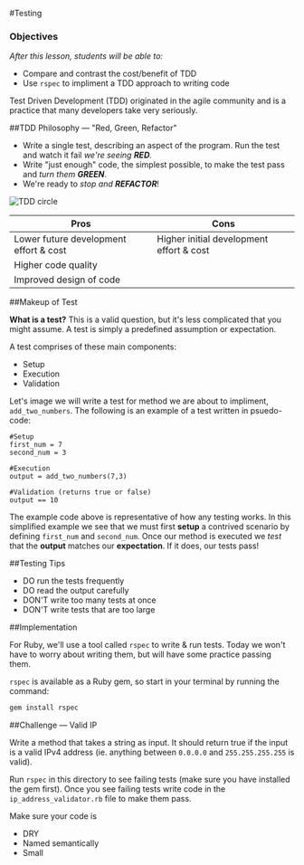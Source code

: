 #Testing

### Objectives
*After this lesson, students will be able to:*

- Compare and contrast the cost/benefit of TDD
- Use `rspec` to impliment a TDD approach to writing code

Test Driven Development (TDD) originated in the agile community and is a practice that many developers take very seriously.

##TDD Philosophy — "Red, Green, Refactor"

* Write a single test, describing an aspect of the program. Run the test and watch it fail _we're seeing **RED**._
* Write "just enough" code, the simplest possible, to make the test pass and _turn them **GREEN**_. 
* We're ready to _stop and **REFACTOR**_!

![TDD circle](https://leantesting-wp.s3.amazonaws.com/resources/wp-content/uploads/2015/02/tdd-circle-of-life.png)


|Pros|Cons|
|---|---|
|Lower future development effort & cost|Higher initial development effort & cost|
|Higher code quality||
|Improved design of code||

##Makeup of Test

**What is a test?** This is a valid question, but it's less complicated that you might assume. A test is simply a predefined assumption or expectation.

A test comprises of these main components:

* Setup
* Execution
* Validation

Let's image we will write a test for method we are about to impliment, `add_two_numbers`. The following is an example of a test written in psuedo-code:

```
#Setup
first_num = 7
second_num = 3

#Execution
output = add_two_numbers(7,3)

#Validation (returns true or false)
output == 10
```

The example code above is representative of how any testing works. In this simplified example we see that we must first **setup** a contrived scenario by defining `first_num` and `second_num`. Once our method is executed we *test* that the **output** matches our **expectation**. If it does, our tests pass!

##Testing Tips

* DO run the tests frequently
* DO read the output carefully
* DON'T write too many tests at once
* DON'T write tests that are too large

##Implementation

For Ruby, we'll use a tool called `rspec`  to write & run tests. Today we won't have to worry about writing them, but will have some practice passing them.

`rspec` is available as a Ruby gem, so start in your terminal by running the command:

``` bash
gem install rspec
```

##Challenge — Valid IP

Write a method that takes a string as input. It should return true if
the input is a valid IPv4 address (ie. anything between `0.0.0.0` and
`255.255.255.255` is valid).

Run `rspec` in this directory to see failing tests (make sure you have installed the gem first). Once you see failing tests write code in the `ip_address_validator.rb` file to make them pass.

Make sure your code is
* DRY
* Named semantically
* Small
